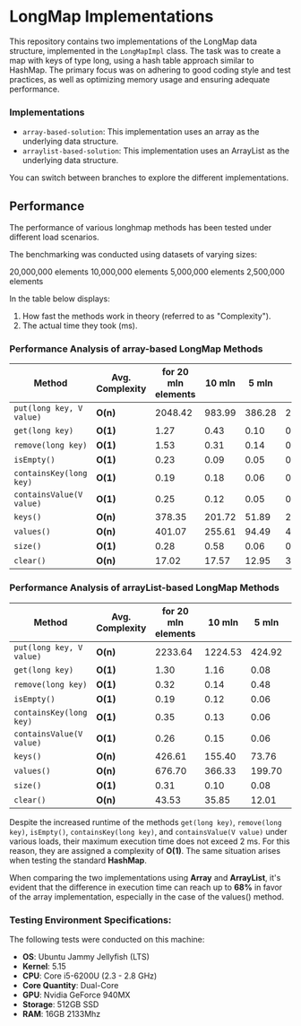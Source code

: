 # LongMap Implementations

This repository contains two implementations of the LongMap data structure, implemented in the `LongMapImpl` class. The task was to create a map with keys of type long, using a hash table approach similar to HashMap. The primary focus was on adhering to good coding style and test practices, as well as optimizing memory usage and ensuring adequate performance.

### Implementations

- `array-based-solution`: This implementation uses an array as the underlying data structure.
- `arraylist-based-solution`: This implementation uses an ArrayList as the underlying data structure.

You can switch between branches to explore the different implementations.


## Performance

The performance of various longhmap methods has been tested under different load scenarios. 

The benchmarking was conducted using datasets of varying sizes:

20,000,000 elements
10,000,000 elements
5,000,000 elements
2,500,000 elements

In the table below displays:
1. How fast the methods work in theory (referred to as "Complexity").
2. The actual time they took (ms).

### Performance Analysis of array-based LongMap Methods

| **Method**               | **Avg. Complexity** | **for 20 mln elements** | **10 mln** | **5 mln** | **2.5 mln** |
|--------------------------|---------------------|-------------------------|------------|-----------|-------------|
| `put(long key, V value)` |**O(n)**             | 2048.42                 | 983.99     | 386.28    | 208.69      | 
| `get(long key)`          | **O(1)**            | 1.27 	                 | 0.43       | 0.10      | 0.07        |
| `remove(long key)`       | **O(1)**            | 1.53                    | 0.31       | 0.14      | 0.11        |
| `isEmpty()`              | **O(1)**            | 0.23 	                 | 0.09 	    | 0.05 	    | 0.04        |
| `containsKey(long key)`  | **O(1)**            | 0.19 	                 | 0.18       | 0.06 	    | 0.05        |
| `containsValue(V value)` | **O(1)**            | 0.25 	                 | 0.12 	    | 0.05      | 0.05        |
| `keys()`                 | **O(n)**            | 378.35 	               | 201.72     | 51.89     | 22.39       |
| `values()`               | **O(n)**            | 401.07 	               | 255.61     | 94.49     | 46.05       |
| `size()`                 | **O(1)**            | 0.28                    | 0.58       | 0.06 	    | 0.06        |
| `clear()`                | **O(n)**            | 17.02                   | 17.57      | 12.95     | 3.04        |


### Performance Analysis of arrayList-based LongMap Methods

| **Method**               | **Avg. Complexity** | **for 20 mln elements** | **10 mln** | **5 mln** | **2.5 mln** |
|--------------------------|---------------------|-------------------------|------------|-----------|-------------|
| `put(long key, V value)` | **O(n)**            | 2233.64                 | 1224.53    | 424.92    | 232.37      | 
| `get(long key)`          | **O(1)**            | 1.30 	                 | 1.16       | 0.08      | 0.06        |
| `remove(long key)`       | **O(1)**            | 0.32                    | 0.14       | 0.48      | 0.08        |
| `isEmpty()`              | **O(1)**            | 0.19 	                 | 0.12 	    | 0.06 	    | 0.05        |
| `containsKey(long key)`  | **O(1)**            | 0.35 	                 | 0.13       | 0.06 	    | 0.05        |
| `containsValue(V value)` | **O(1)**            | 0.26 	                 | 0.15 	    | 0.06      | 0.05        |
| `keys()`                 | **O(n)**            | 426.61 	               | 155.40     | 73.76     | 29.30       |
| `values()`               | **O(n)**            | 676.70 	               | 366.33     | 199.70    | 82.86       |
| `size()`                 | **O(1)**            | 0.31                    | 0.10       | 0.08 	    | 0.06        |
| `clear()`                | **O(n)**            | 43.53                   | 35.85      | 12.01     | 3.68        |


Despite the increased runtime of the methods `get(long key)`, `remove(long key)`, `isEmpty()`, `containsKey(long key)`, and `containsValue(V value)` under various loads, their maximum execution time does not exceed 2 ms. For this reason, they are assigned a complexity of **O(1)**. The same situation arises when testing the standard **HashMap**.

When comparing the two implementations using **Array** and **ArrayList**, it's evident that the difference in execution time can reach up to **68%** in favor of the array implementation, especially in the case of the values() method.


### Testing Environment Specifications:

The following tests were conducted on this machine:

- **OS**: Ubuntu Jammy Jellyfish (LTS)
- **Kernel**: 5.15
- **CPU**: Core i5-6200U (2.3 - 2.8 GHz)
- **Core Quantity**: Dual-Core
- **GPU**: Nvidia GeForce 940MX
- **Storage**: 512GB SSD
- **RAM**: 16GB 2133Mhz
